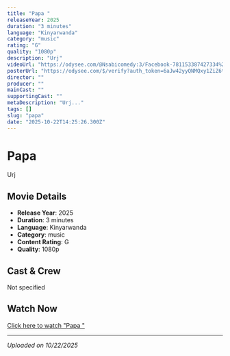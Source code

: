 ```yaml
---
title: "Papa "
releaseYear: 2025
duration: "3 minutes"
language: "Kinyarwanda"
category: "music"
rating: "G"
quality: "1080p"
description: "Urj"
videoUrl: "https://odysee.com/@Nsabicomedy:3/Facebook-781153387427334%28480P_SD%29:e"
posterUrl: "https://odysee.com/$/verify?auth_token=6aJw42yyQNMQxy1ZiZ6tN7LudMDSHHoC&email=burnac54321%40gmail.com&needs_recaptcha=false&verification_token=GHDL6ja9jB7g2Dek9tZQZV5k9RcGhxCu"
director: ""
producer: ""
mainCast: ""
supportingCast: ""
metaDescription: "Urj..."
tags: []
slug: "papa"
date: "2025-10-22T14:25:26.300Z"
---
```


# Papa 

Urj

## Movie Details

- **Release Year**: 2025
- **Duration**: 3 minutes
- **Language**: Kinyarwanda
- **Category**: music
- **Content Rating**: G
- **Quality**: 1080p

## Cast & Crew

Not specified

## Watch Now

[Click here to watch "Papa "](https://odysee.com/@Nsabicomedy:3/Facebook-781153387427334%28480P_SD%29:e)

---

*Uploaded on 10/22/2025*
